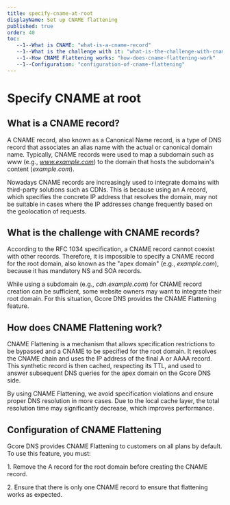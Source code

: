 ```yaml
---
title: specify-cname-at-root
displayName: Set up CNAME flattening
published: true
order: 40
toc:
   --1--What is CNAME: "what-is-a-cname-record"
   --1--What is the challenge with it: "what-is-the-challenge-with-cname-records"
   --1--How CNAME Flattening works: "how-does-cname-flattening-work"
   --1--Configuration: "configuration-of-cname-flattening"
---
```


# Specify CNAME at root

## What is a CNAME record?

A CNAME record, also known as a Canonical Name record, is a type of DNS record that associates an alias name with the actual or canonical domain name. Typically, CNAME records were used to map a subdomain such as www (e.g., *www.example.com*) to the domain that hosts the subdomain's content (*example.com*).

Nowadays CNAME records are increasingly used to integrate domains with third-party solutions such as CDNs. This is because using an A record, which specifies the concrete IP address that resolves the domain, may not be suitable in cases where the IP addresses change frequently based on the geolocation of requests.

## What is the challenge with CNAME records?

According to the RFC 1034 specification, a CNAME record cannot coexist with other records. Therefore, it is impossible to specify a CNAME record for the root domain, also known as the "apex domain" (e.g., *example.com*), because it has mandatory NS and SOA records.

While using a subdomain (e.g., *cdn.example.com*) for CNAME record creation can be sufficient, some website owners may want to integrate their root domain. For this situation, Gcore DNS provides the CNAME Flattening feature.

## How does CNAME Flattening work?

CNAME Flattening is a mechanism that allows specification restrictions to be bypassed and a CNAME to be specified for the root domain. It resolves the CNAME chain and uses the IP address of the final A or AAAA record. This synthetic record is then cached, respecting its TTL, and used to answer subsequent DNS queries for the apex domain on the Gcore DNS side.

By using CNAME Flattening, we avoid specification violations and ensure proper DNS resolution in more cases. Due to the local cache layer, the total resolution time may significantly decrease, which improves performance.

## Configuration of CNAME Flattening

Gcore DNS provides CNAME Flattening to customers on all plans by default. To use this feature, you must:

1\. Remove the A record for the root domain before creating the CNAME record.

2\. Ensure that there is only one CNAME record to ensure that flattening works as expected.